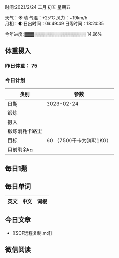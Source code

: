 

时间:2023/2/24 二月 初五 星期五

天气：☀️   晴 气温：+25°C 风力：↓19km/h  
月相：🌒 日出时间：06:49:49 日落时间：18:24:35

今年进度: ▓▓▓░░░░░░░░░░░░░░░░░ 14.96%

## 体重摄入

### 昨日体重： 75
### 今日计划
| 类别           | 参数                    |
| -------------- | ----------------------- |
| 日期           | 2023-02-24               |
| 锻炼           |               |
| 摄入           |  |
| 锻炼消耗卡路里 | |
| 目标           | 60      （7500千卡为消耗1KG）                |
| 目前剩余kg               |                          |



## 每日1题



## 每日单词

| 英文       | 中文       |词根|
| ---------- | ---------- | ---|


## 今日文章

- [[SCP远程复制.md]] 


## 微信阅读

<!-- start of weread -->

<!-- end of weread -->
